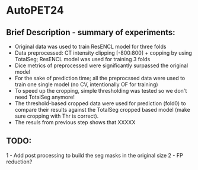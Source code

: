 # AutoPET24


## Brief Description - summary of experiments:

- Original data was used to train ResENCL model for three folds
- Data preprocessed: CT intensity clipping [-800:800] + copping by using TotalSeg; ResENCL model was used for training 3 folds
- Dice metrics of preprocessed were significantly surpassed the original model
- For the sake of prediction time; all the preprocssed data were used to train one single model (no CV, intentionally OF for training)
- To speed up the cropping, simple thresholding was tested so we don't need TotalSeg anymore!
- The threshold-based cropped data were used for prediction (fold0) to compare their results against the TotalSeg cropped based model (make sure cropping with Thr is correct).
- The resuls from previous step shows that XXXXX

## TODO:
1 - Add post processing to build the seg masks in the original size
2 - FP reduction?


 
